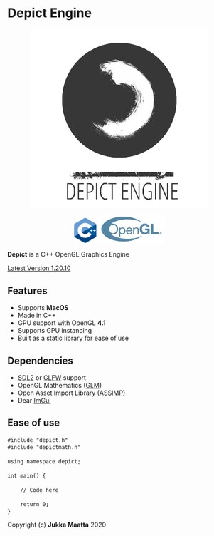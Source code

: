 # Depict Engine
<p align="center">
    <img src="./docs/logo.png" alt="Depict" width="400"/>
</p>
<p align="center">
    <img src="./docs/cpp.png" alt="C++" width="50"/>
    <img src="./docs/opengl.svg" alt="OpenGL" width="150"/>
</p>



**Depict** is a  C++ OpenGL Graphics Engine

[Latest Version 1.20.10](https://github.com/jsmaatta/Depict)

Features
--------
- Supports **MacOS**
- Made in C++
- GPU support with OpenGL **4.1**
- Supports GPU instancing
- Built as a static library for ease of use

Dependencies
------------
- [SDL2](https://www.libsdl.org/) or [GLFW](https://github.com/glfw/glfw) support
- OpenGL Mathematics ([GLM](https://github.com/g-truc/glm))
- Open Asset Import Library ([ASSIMP](https://github.com/assimp/assimp))
- Dear [ImGui](https://github.com/ocornut/imgui)

Ease of use
-----------

```
#include "depict.h"
#include "depictmath.h"

using namespace depict;

int main() {

    // Code here

    return 0;
}
```

Copyright (c) **Jukka Maatta** 2020
